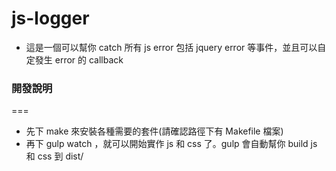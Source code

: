 # js-logger

- 這是一個可以幫你 catch 所有 js error 包括 jquery error 等事件，並且可以自定發生 error 的 callback

### 開發說明
===
- 先下 make 來安裝各種需要的套件(請確認路徑下有 Makefile 檔案)
- 再下 gulp watch ，就可以開始實作 js 和 css 了。gulp 會自動幫你 build js 和 css 到 dist/
